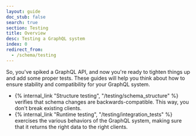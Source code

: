 ```yaml
---
layout: guide
doc_stub: false
search: true
section: Testing
title: Overview
desc: Testing a GraphQL system
index: 0
redirect_from:
  - /schema/testing
---
```



So, you've spiked a GraphQL API, and now you're ready to tighten things up and add some proper tests. These guides will help you think about how to ensure stability and compatibility for your GraphQL system.

- {% internal_link "Structure testing", "/testing/schema_structure" %} verifies that schema changes are backwards-compatible. This way, you don't break existing clients.
- {% internal_link "Runtime testing", "/testing/integration_tests" %} exercises the various behaviors of the GraphQL system, making sure that it returns the right data to the right clients.
